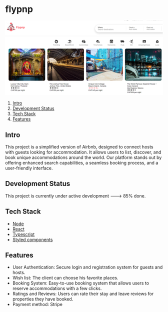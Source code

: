 # flypnp 
![flypnp](client/src/assets/images/png/flypnp.png)

1. [Intro](#intro)
2. [Development Status](#development-status)
3. [Tech Stack](#tech-stack)
4. [Features](#features)

## Intro
 This project is a simplified version of Airbnb, designed to connect hosts with guests looking for accommodation. It allows users to list, discover, and book unique accommodations around the world. Our platform stands out by offering enhanced search capabilities, a seamless booking process, and a user-friendly interface.

 ## Development Status
 This project is currently under active development ---> 85% done.

## Tech Stack
- [Node](#node)
- [React](#react)
- [Typescript](#typescript)
- [Styled components](#styled-components)

## Features
- User Authentication: Secure login and registration system for guests and hosts.
- Wish list: The client can choose his favorite places.
- Booking System: Easy-to-use booking system that allows users to reserve accommodations with a few clicks.
- Ratings and Reviews: Users can rate their stay and leave reviews for properties they have booked.
- Payment method: Stripe